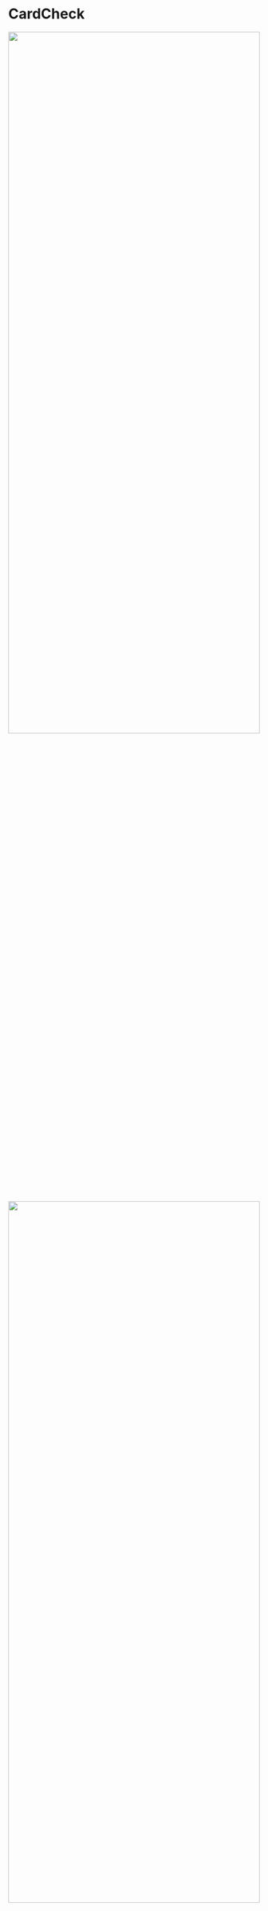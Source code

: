 # CardCheck 



<img width="100%" height="60%" src="https://github.com/Intummadee/CardCheck/blob/main/assets/edit_version2.3.png?raw=true">
<img width="100%" height="60%" src="https://github.com/Intummadee/CardCheck/blob/main/assets/edit_version2.2.png?raw=true">

<img width="50%" height="60%" src="https://github.com/Intummadee/CardCheck/blob/main/assets/%E0%B8%A3%E0%B8%B2%E0%B8%A2%E0%B8%8A%E0%B8%B7%E0%B9%88%E0%B8%AD%E0%B8%99%E0%B8%B1%E0%B8%81%E0%B8%A8%E0%B8%B6%E0%B8%81%E0%B8%A9%E0%B8%B2.png?raw=true">


## 📚 **Initialize** 

สร้าง Environment 
```python -m venv env```

activate Environment 
--> 👉 ```env\Scripts\activate```
ถ้ารันได้จะมีคำว่า (env) ต่อหน้า PS ใน terminal

-สร้างไฟล์ app.py


## ⚡ **Library** 
```
python -m pip install numpy
python -m pip install scipy
python -m pip install matplotlib
python -m pip install opencv-python
python -m pip install opencv-contrib-python
pip install pytesseract
pip install reportlab
python -m pip install pandas
python -mpip install openpyxl
python -m pip install python-dotenv
```

-Option กรณีถูก WARNING ให้อัพเดตเวอร์ชั่น
```python -m pip install --upgrade pip```


⚡ Install Django
```python -m pip install Django```

-Option คำสั่ง check ว่าลง django หรือยัง
```django-admin --version```
--> รันแล้วได้ 4.2.10

create Project
```django-admin startproject my_tennis_club```

คำสั่งรัน !!!
```js
env\Scripts\activate
cd my_tennis_club (อย่าลืมว่าต้องอยู่ใน my_tennis_club)
python manage.py runserver
```

---

## หน้า Admin
- ไว้ดูข้อมูล user ของ Django
http://127.0.0.1:8000/admin

---

```
เปิด Path นี้ --> http://127.0.0.1:8000/MainPage/
```

สร้าง App 
```
python manage.py startapp cardCheck
```

---

# ใช้งาน MongoDB
https://account.mongodb.com/account/login?n=https%3A%2F%2Fcloud.mongodb.com%2Fv2%2F65d359c147d94142e1d9fb54&nextHash=%23metrics%2FreplicaSet%2F65d35a0f89492b3df0336104%2Fexplorer%2Fpymongo_demo%2Fdemo_collection%2Ffind&signedOut=true

Source : https://www.youtube.com/watch?v=GJCKIGeK3qc
```JS
python -m pip install "pymongo[srv]"
```

---

```
python manage.py createsuperuser
```


---

# Upload file
```
pip install pymupdf Pillow
```

---

# Tesseract วิธีทำให้อ่านข้อความภาษาไทย

https://gist.github.com/dogterbox/7c0ed7387a388f5e13afd00f0cb8cd50
ดาวน์โหลด raw file ของเว็บนี้ https://github.com/tesseract-ocr/tessdata_best/blob/main/tha.traineddata ลงในที่ที่เก็บ ```\Tesseract-OCR\tessdata folder```

---

# ฝั่งFrontEnd
-https://github.com/atisawd/boxicons

-https://boxicons.com/

-https://css-loaders.com/progress/

---

## Extension แนะนำให้โหลดใน Vs code สำหรับอ่าน comment 
- Better-comments
- Comment Styler



เข้าไปใน views ที่อยู่ใน cardCheck_project
```
from django.shortcuts import render
from django.http import HttpResponse

def cardCheck(request):
    return HttpResponse("Hello world!")
```

---

-Create a file named ```urls.py``` in the same folder as the views.py file, and type this code in it:
```
from django.urls import path
from . import views

urlpatterns = [
    path('cardCheck/', views.cardCheck, name='cardCheck'),
]
```

---

เข้าไปในไฟล์ ```urls.py``` ภายใน folder  my_tennis_club
```
from django.contrib import admin
from django.urls import include, path

urlpatterns = [
    path('', include('cardCheck.urls')), # เส้นทางหลักที่จะ include เส้นทางจาก members.urls
    path('admin/', admin.site.urls),
]
```

---

สร้าง templates
```
cd cardCheck
mkdir templates
cd templates
```
สร้าง ```HomePage.html```
```
<!DOCTYPE html>
<html>
<body>

<h1>Hello World!</h1>
<p>Welcome to my first Django project!</p>

</body>
</html>
```

---


ดูไฟล์ชื่อ ```settings.py``` ในโฟลเดอร์ ```my_tennis_club```  
แล้วแก้ต่อไปนี้  
```
INSTALLED_APPS = [
    'django.contrib.admin',
    'django.contrib.auth',
    'django.contrib.contenttypes',
    'django.contrib.sessions',
    'django.contrib.messages',
    'django.contrib.staticfiles',
    'cardCheck'
]
```
แล้ว Run ใหม่อีกครั้ง

---

ไปเพิ่มในไฟล์ models.py ในโฟลเดอร์ cardCheck
```
from django.db import models
class cardCheck(models.Model):
  firstname = models.CharField(max_length=255)
  lastname = models.CharField(max_length=255)
```

---

แล้วรันใหม่
```python manage.py makemigrations cardCheck```
มีภาพใน assets ชื่อ img-1

## รันคำสั่ง 💥
- เข้าไปรันใน Path CardCheck\my_tennis_club> python manage.py migrate
```
python manage.py migrate
```
## Path ที่ถูกใช้ในเว็บ 🌈
```http://127.0.0.1:8000/MainPage```

---

ดูเรื่องคำสั่ง Insert ข้อมูล ได้ต่อที่ --> https://www.w3schools.com/django/django_insert_data.php




สร้าง Folder เพื่อเก็บไฟล์แยกใน Project templates
```
mkdir templates
mkdir static\css
```

---

## ข้อจำกัด
1. ไฟล์ที่อัพโหลด ต้องเป็น pdf เท่านั้น และ ขนาดตัวอักษรในไฟล์ควรมากกว่า 18
2. ตารางใน excel ควรจะชิดกันให้มากที่สุด เพื่อที่จะได้จับข้อความเป็นประโยคเดียวกัน เช่น  64070257 Hydro Carbon ถ้าแต่ละ column ในตารางห่างกันมากเกินไป ชื่อสามอย่างนี่ก็จะแยกออกจากกันไม่รวมในแถวเดียวกันได้ สามารถดูตัวอย่างภาพได้ใน example_image
3. ภาพที่ได้ต้องมีความชัด มีแสงสว่างเพียงพอ ระยะห่างจากกล่องไม่มากเกินไป หรือ น้อยเกินไป
4. บัตรที่ความเงา อย่าง บัตรประชาชน ไม่ควรถ่ายให้ติดเงามากเกินไป เพราะโปรแกรมจะไม่จับข้อความตรงที่มีเงา

---

# อ้างอิง
-สำหรับ ใช้ computer vision OCR ในการตรวจหาข้อความในภาพ
https://github.com/UB-Mannheim/tesseract/wiki

-MongoDB and Python
https://www.youtube.com/watch?v=GJCKIGeK3qc

-How to Install Tesseract OCR on Windows and use it with Python
https://www.youtube.com/watch?v=GMMZAddRxs8

-Stackoverflow
https://stackoverflow.com/questions/37745519/use-pytesseract-ocr-to-recognize-text-from-an-image
https://stackoverflow.com/questions/21104664/extract-all-bounding-boxes-using-opencv-python


Python – Extract names from string with python Regex
-https://itecnote.com/tecnote/python-extract-names-from-string-with-python-regex/


Python | Similarity metrics of strings
-https://www.geeksforgeeks.org/python-similarity-metrics-of-strings/


using SequenceMatcher.ratio()
-https://www.geeksforgeeks.org/python-similarity-metrics-of-strings/

alertifyjs
-https://alertifyjs.com/

---
